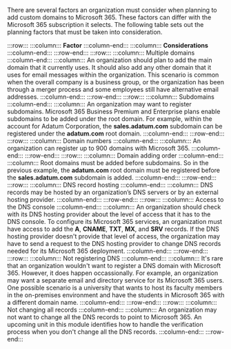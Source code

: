 There are several factors an organization must consider when planning to add custom domains to Microsoft 365. These factors can differ with the Microsoft 365 subscription it selects. The following table sets out the planning factors that must be taken into consideration.

:::row:::
  :::column:::
    **Factor**
  :::column-end:::
  :::column:::
    **Considerations**
  :::column-end:::
:::row-end:::
:::row:::
  :::column:::
    Multiple domains
  :::column-end:::
  :::column:::
    An organization should plan to add the main domain that it currently uses. It should also add any other domain that it uses for email messages within the organization. This scenario is common when the overall company is a business group, or the organization has been through a merger process and some employees still have alternative email addresses.
  :::column-end:::
:::row-end:::
:::row:::
  :::column:::
    Subdomains
  :::column-end:::
  :::column:::
    An organization may want to register subdomains. Microsoft 365 Business Premium and Enterprise plans enable subdomains to be added under the root domain. For example, within the account for Adatum Corporation, the **sales.adatum.com** subdomain can be registered under the **adatum.com** root domain.
  :::column-end:::
:::row-end:::
:::row:::
  :::column:::
    Domain numbers
  :::column-end:::
  :::column:::
    An organization can register up to 900 domains with Microsoft 365.
  :::column-end:::
:::row-end:::
:::row:::
  :::column:::
    Domain adding order
  :::column-end:::
  :::column:::
    Root domains must be added before subdomains. So in the previous example, the **adatum.com** root domain must be registered before the **sales.adatum.com** subdomain is added.
  :::column-end:::
:::row-end:::
:::row:::
  :::column:::
    DNS record hosting
  :::column-end:::
  :::column:::
    DNS records may be hosted by an organization’s DNS servers or by an external hosting provider.
  :::column-end:::
:::row-end:::
:::row:::
  :::column:::
    Access to the DNS console
  :::column-end:::
  :::column:::
    An organization should check with its DNS hosting provider about the level of access that it has to the DNS console. To configure its Microsoft 365 services, an organization must have access to add the **A**, **CNAME**, **TXT**, **MX**, and **SRV** records. If the DNS hosting provider doesn't provide that level of access, the organization may have to send a request to the DNS hosting provider to change DNS records needed for its Microsoft 365 deployment.
  :::column-end:::
:::row-end:::
:::row:::
  :::column:::
    Not registering DNS
  :::column-end:::
  :::column:::
    It's rare that an organization wouldn't want to register a DNS domain with Microsoft 365. However, it does happen occassionally. For example, an organization may want a separate email and directory service for its Microsoft 365 users. One possible scenario is a university that wants to host its faculty members in the on-premises environment and have the students in Microsoft 365 with a different domain name.
  :::column-end:::
:::row-end:::
:::row:::
  :::column:::
    Not changing all records
  :::column-end:::
  :::column:::
    An organization may not want to change all the DNS records to point to Microsoft 365. An upcoming unit in this module identifies how to handle the verification process when you don't change all the DNS records.
  :::column-end:::
:::row-end:::
